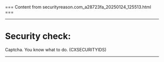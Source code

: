 === Content from securityreason.com_a28723fa_20250124_125513.html ===


---

# Security check:

Captcha. You know what to do. (CXSECURITYIDS)

---


